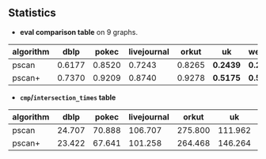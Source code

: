 ## Statistics

* **eval comparison table**
 on 9 graphs.

algorithm | dblp | pokec | livejournal | orkut | uk | webbase | twitter | frienster | lfr10m
--- | --- | --- | --- | --- | --- | --- | --- | --- | ---
pscan   | 0.6177 | 0.8520 | 0.7243 | 0.8265	| **0.2439** | **0.2874** | 0.4471 | 0.8566 | **0.5192**
pscan+  | 0.7370 | 0.9209 | 0.8740 | 0.9278 | **0.5175** | **0.5238** | 0.4866 | 0.8764 | **1.0000**

* **`cmp`/`intersection_times` table** 

algorithm | dblp | pokec | livejournal | orkut | uk | webbase | twitter | frienster | lfr10m
--- | --- | --- | --- | --- | --- | --- | --- | --- | ---
pscan | 24.707 | 70.888 | 106.707 | 275.800 | 111.962 | **63.901** | 1841.663 | 385.317 | **22.978**
pscan+ | 23.422 | 67.641 | 101.258 | 264.468 | 146.264 | **88.889** | 1849.282 | 377.788 | **24.199**